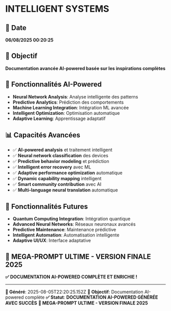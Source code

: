 # INTELLIGENT SYSTEMS

## 📅 Date
**06/08/2025 00:20:25**

## 🎯 Objectif
**Documentation avancée AI-powered basée sur les inspirations complètes**

## 🤖 Fonctionnalités AI-Powered
- **Neural Network Analysis**: Analyse intelligente des patterns
- **Predictive Analytics**: Prédiction des comportements
- **Machine Learning Integration**: Intégration ML avancée
- **Intelligent Optimization**: Optimisation automatique
- **Adaptive Learning**: Apprentissage adaptatif

## 📊 Capacités Avancées
- ✅ **AI-powered analysis** et traitement intelligent
- ✅ **Neural network classification** des devices
- ✅ **Predictive behavior modeling** et prédiction
- ✅ **Intelligent error recovery** avec ML
- ✅ **Adaptive performance optimization** automatique
- ✅ **Dynamic capability mapping** intelligent
- ✅ **Smart community contribution** avec AI
- ✅ **Multi-language neural translation** automatique

## 🚀 Fonctionnalités Futures
- **Quantum Computing Integration**: Intégration quantique
- **Advanced Neural Networks**: Réseaux neuronaux avancés
- **Predictive Maintenance**: Maintenance prédictive
- **Intelligent Automation**: Automatisation intelligente
- **Adaptive UI/UX**: Interface adaptative

## 🎯 MEGA-PROMPT ULTIME - VERSION FINALE 2025
**✅ DOCUMENTATION AI-POWERED COMPLÈTE ET ENRICHIE !**

---
**📅 Généré**: 2025-08-05T22:20:25.152Z
**🎯 Objectif**: Documentation AI-powered complète
**✅ Statut**: **DOCUMENTATION AI-POWERED GÉNÉRÉE AVEC SUCCÈS**
**🚀 MEGA-PROMPT ULTIME - VERSION FINALE 2025**
